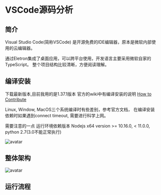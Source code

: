 # VSCode源码分析
## 简介
Visual Studio Code(简称VSCode) 是开源免费的IDE编辑器，原本是微软内部使用的云编辑器。

通过Eletron集成了桌面应用，可以跨平台使用，开发语言主要采用微软自家的TypeScript。
整个项目结构比较清晰，方便阅读理解。


## 编译安装
下载最新版本,目前我用的是1.37.1版本
官方的wiki中有编译安装的说明  [How to Contribute](https://github.com/microsoft/vscode/wiki/How-to-Contribute?_blank)

Linux, Window, MacOS三个系统编译时有些差别，参考官方文档，
在编译安装依赖时如果遇到connect timeout, 需要进行科学上网。

需要注意的一点 运行环境依赖版本 Nodejs x64 version >= 10.16.0, < 11.0.0,  python 2.7(3.0不能正常执行)

![avatar](https://camo.githubusercontent.com/48c7e4a793fdf74aca9b74011b5682196310d841/68747470733a2f2f692e696d6775722e636f6d2f443243655830792e706e67)

## 整体架构
![avatar](https://github.com/fzxa/VSCode-sourcecode-analysis/blob/master/vscode-source.png?raw=true)
## 运行流程
